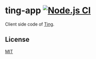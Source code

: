 # ting-app [![Node.js CI](https://github.com/Frederick-S/ting-app/actions/workflows/build.yml/badge.svg?branch=main)](https://github.com/Frederick-S/ting-app/actions/workflows/build.yml)
Client side code of [Ting](https://ting.dekiru.app).

## License
[MIT](LICENSE)
